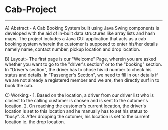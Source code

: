 # Cab-Project
-----------------------------------------------------------------------------------------------------------------------------------------------------
A) Abstract:-
      A Cab Booking System built using Java Swing components is developed with the aid of in-built data structures like array lists and hash maps.
      The project includes a Java GUI application that acts as a cab booking system wherein the customer is supposed to enter his/her details 
      namely name, contact number, pickup location and drop location. 

B) Layout:-
      The first page is our "Welcome" Page, 
                          wherein you are asked whether you want to go to the "driver's section" or to the "booking" section.
      In "Driver's section", 
                          the driver has to chose his id number to check his status and details.
      In "Passenger's Section", 
                          we need to fill in our details if we are not already a registered member and we are, then directly surf in to book the cab.

C) Working:-
      1. Based on the location, a driver from our driver list who is closest to the calling customer is chosen and is sent to the cutomer's location.
      2. On reaching the customer's current location, the driver's location is set to this location and he manually has to set his status to "busy".
      3. After dropping the cutomer, his location is set to the current location ie. the drop location.
